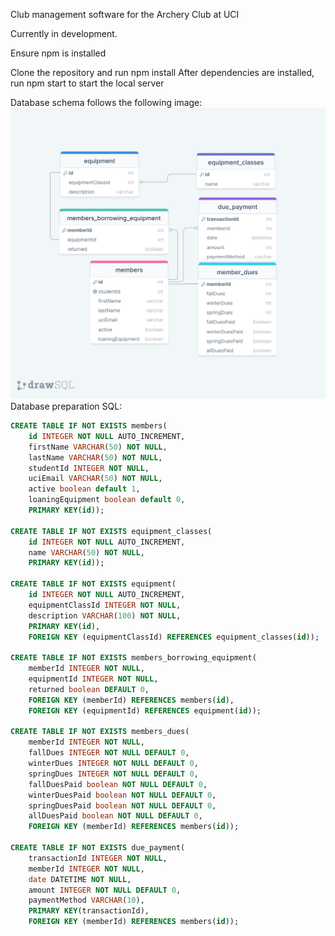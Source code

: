 
Club management software for the Archery Club at UCI

Currently in development.

Ensure npm is installed 

Clone the repository and run npm install
After dependencies are installed, run npm start to start the local server

Database schema follows the following image: ![](/info/Archery%20Club%20Manager%20Schema.png)
Database preparation SQL:
```sql
CREATE TABLE IF NOT EXISTS members(
	id INTEGER NOT NULL AUTO_INCREMENT,
	firstName VARCHAR(50) NOT NULL,
	lastName VARCHAR(50) NOT NULL,
	studentId INTEGER NOT NULL,
	uciEmail VARCHAR(50) NOT NULL,
	active boolean default 1,
	loaningEquipment boolean default 0,
	PRIMARY KEY(id));

CREATE TABLE IF NOT EXISTS equipment_classes(
	id INTEGER NOT NULL AUTO_INCREMENT,
	name VARCHAR(50) NOT NULL,
	PRIMARY KEY(id));

CREATE TABLE IF NOT EXISTS equipment(
	id INTEGER NOT NULL AUTO_INCREMENT,
	equipmentClassId INTEGER NOT NULL,
	description VARCHAR(100) NOT NULL,
	PRIMARY KEY(id),
	FOREIGN KEY (equipmentClassId) REFERENCES equipment_classes(id));

CREATE TABLE IF NOT EXISTS members_borrowing_equipment(
	memberId INTEGER NOT NULL,
	equipmentId INTEGER NOT NULL,
	returned boolean DEFAULT 0,
	FOREIGN KEY (memberId) REFERENCES members(id),
	FOREIGN KEY (equipmentId) REFERENCES equipment(id));

CREATE TABLE IF NOT EXISTS members_dues(
	memberId INTEGER NOT NULL,
	fallDues INTEGER NOT NULL DEFAULT 0,
	winterDues INTEGER NOT NULL DEFAULT 0,
	springDues INTEGER NOT NULL DEFAULT 0,
	fallDuesPaid boolean NOT NULL DEFAULT 0,
	winterDuesPaid boolean NOT NULL DEFAULT 0,
	springDuesPaid boolean NOT NULL DEFAULT 0,
	allDuesPaid boolean NOT NULL DEFAULT 0,
	FOREIGN KEY (memberId) REFERENCES members(id));

CREATE TABLE IF NOT EXISTS due_payment(
	transactionId INTEGER NOT NULL,
	memberId INTEGER NOT NULL,
	date DATETIME NOT NULL,
	amount INTEGER NOT NULL DEFAULT 0,
	paymentMethod VARCHAR(10),
	PRIMARY KEY(transactionId),
	FOREIGN KEY (memberId) REFERENCES members(id));
```
